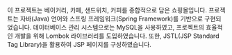 이 프로젝트는 베이커리, 카페, 샌드위치, 커피를 종합적으로 담은 쇼핑몰입니다.
프로젝트는 자바(Java) 언어와 스프링 프레임워크(Spring Framework)를 기반으로 구현되었습니다. 데이터베이스 관리 시스템으로는 MySQL을 사용하였고, 프로젝트의 효율적인 개발을 위해 Lombok 라이브러리를 도입하였습니다. 또한, JSTL(JSP Standard Tag Library)을 활용하여 JSP 페이지를 구성하였습니다.
